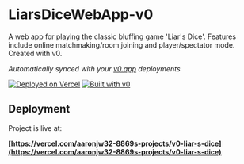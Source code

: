 # LiarsDiceWebApp-v0
A web app for playing the classic bluffing game 'Liar's Dice'.  Features include online matchmaking/room joining and player/spectator mode.  Created with v0.

*Automatically synced with your [v0.app](https://v0.app) deployments*

[![Deployed on Vercel](https://img.shields.io/badge/Deployed%20on-Vercel-black?style=for-the-badge&logo=vercel)](https://vercel.com/aaronjw32-8869s-projects/v0-liar-s-dice)
[![Built with v0](https://img.shields.io/badge/Built%20with-v0.app-black?style=for-the-badge)](https://v0.app/chat/projects/jipwnqJ8IeF)

## Deployment

Project is live at:

**[https://vercel.com/aaronjw32-8869s-projects/v0-liar-s-dice](https://vercel.com/aaronjw32-8869s-projects/v0-liar-s-dice)**
